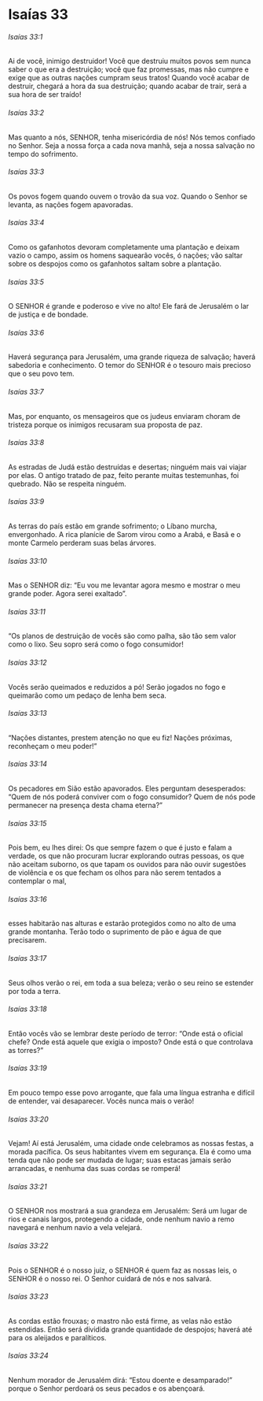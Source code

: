 # Isaías 33

###### Isaías 33:1

Ai de você, inimigo destruidor! Você que destruiu muitos povos sem nunca saber o que era a destruição; você que faz promessas, mas não cumpre e exige que as outras nações cumpram seus tratos! Quando você acabar de destruir, chegará a hora da sua destruição; quando acabar de trair, será a sua hora de ser traído!

###### Isaías 33:2

Mas quanto a nós, SENHOR, tenha misericórdia de nós! Nós temos confiado no Senhor. Seja a nossa força a cada nova manhã, seja a nossa salvação no tempo do sofrimento.

###### Isaías 33:3

Os povos fogem quando ouvem o trovão da sua voz. Quando o Senhor se levanta, as nações fogem apavoradas.

###### Isaías 33:4

Como os gafanhotos devoram completamente uma plantação e deixam vazio o campo, assim os homens saquearão vocês, ó nações; vão saltar sobre os despojos como os gafanhotos saltam sobre a plantação.

###### Isaías 33:5

O SENHOR é grande e poderoso e vive no alto! Ele fará de Jerusalém o lar de justiça e de bondade.

###### Isaías 33:6

Haverá segurança para Jerusalém, uma grande riqueza de salvação; haverá sabedoria e conhecimento. O temor do SENHOR é o tesouro mais precioso que o seu povo tem.

###### Isaías 33:7

Mas, por enquanto, os mensageiros que os judeus enviaram choram de tristeza porque os inimigos recusaram sua proposta de paz.

###### Isaías 33:8

As estradas de Judá estão destruídas e desertas; ninguém mais vai viajar por elas. O antigo tratado de paz, feito perante muitas testemunhas, foi quebrado. Não se respeita ninguém.

###### Isaías 33:9

As terras do país estão em grande sofrimento; o Líbano murcha, envergonhado. A rica planície de Sarom virou como a Arabá, e Basã e o monte Carmelo perderam suas belas árvores.

###### Isaías 33:10

Mas o SENHOR diz: “Eu vou me levantar agora mesmo e mostrar o meu grande poder. Agora serei exaltado”.

###### Isaías 33:11

“Os planos de destruição de vocês são como palha, são tão sem valor como o lixo. Seu sopro será como o fogo consumidor!

###### Isaías 33:12

Vocês serão queimados e reduzidos a pó! Serão jogados no fogo e queimarão como um pedaço de lenha bem seca.

###### Isaías 33:13

“Nações distantes, prestem atenção no que eu fiz! Nações próximas, reconheçam o meu poder!”

###### Isaías 33:14

Os pecadores em Sião estão apavorados. Eles perguntam desesperados: “Quem de nós poderá conviver com o fogo consumidor? Quem de nós pode permanecer na presença desta chama eterna?”

###### Isaías 33:15

Pois bem, eu lhes direi: Os que sempre fazem o que é justo e falam a verdade, os que não procuram lucrar explorando outras pessoas, os que não aceitam suborno, os que tapam os ouvidos para não ouvir sugestões de violência e os que fecham os olhos para não serem tentados a contemplar o mal,

###### Isaías 33:16

esses habitarão nas alturas e estarão protegidos como no alto de uma grande montanha. Terão todo o suprimento de pão e água de que precisarem.

###### Isaías 33:17

Seus olhos verão o rei, em toda a sua beleza; verão o seu reino se estender por toda a terra.

###### Isaías 33:18

Então vocês vão se lembrar deste período de terror: “Onde está o oficial chefe? Onde está aquele que exigia o imposto? Onde está o que controlava as torres?”

###### Isaías 33:19

Em pouco tempo esse povo arrogante, que fala uma língua estranha e difícil de entender, vai desaparecer. Vocês nunca mais o verão!

###### Isaías 33:20

Vejam! Aí está Jerusalém, uma cidade onde celebramos as nossas festas, a morada pacífica. Os seus habitantes vivem em segurança. Ela é como uma tenda que não pode ser mudada de lugar; suas estacas jamais serão arrancadas, e nenhuma das suas cordas se romperá!

###### Isaías 33:21

O SENHOR nos mostrará a sua grandeza em Jerusalém: Será um lugar de rios e canais largos, protegendo a cidade, onde nenhum navio a remo navegará e nenhum navio a vela velejará.

###### Isaías 33:22

Pois o SENHOR é o nosso juiz, o SENHOR é quem faz as nossas leis, o SENHOR é o nosso rei. O Senhor cuidará de nós e nos salvará.

###### Isaías 33:23

As cordas estão frouxas; o mastro não está firme, as velas não estão estendidas. Então será dividida grande quantidade de despojos; haverá até para os aleijados e paralíticos.

###### Isaías 33:24

Nenhum morador de Jerusalém dirá: “Estou doente e desamparado!” porque o Senhor perdoará os seus pecados e os abençoará.

